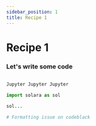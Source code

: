 ```yaml
---
sidebar_position: 1
title: Recipe 1
---
```


# Recipe 1

### Let's write some code


```python

Jupyter Jupyter Jupyter

import solara as sol

sol...

# Formatting issue on codeblack

```
